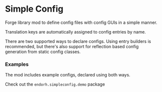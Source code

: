 # Simple Config

Forge library mod to define config files with config GUIs in a simple manner.

Translation keys are automatically assigned to config entries by name.

There are two supported ways to declare configs. Using entry builders is recommended,
but there's also support for reflection based config generation from static config classes.

### Examples
The mod includes example configs, declared using both ways.

Check out the `endorh.simpleconfig.demo` package